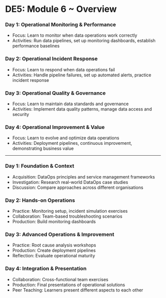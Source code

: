 # DE5: Module 6 ~ Overview

### Day 1: Operational Monitoring & Performance

- Focus: Learn to monitor when data operations work correctly
- Activities: Run data pipelines, set up monitoring dashboards, establish performance baselines

### Day 2: Operational Incident Response

- Focus: Learn to respond when data operations fail
- Activities: Handle pipeline failures, set up automated alerts, practice incident response

### Day 3: Operational Quality & Governance

- Focus: Learn to maintain data standards and governance
- Activities: Implement data quality patterns, manage data access and security

### Day 4: Operational Improvement & Value

- Focus: Learn to evolve and optimize data operations
- Activities: Deployment pipelines, continuous improvement, demonstrating business value

---

### Day 1: Foundation & Context

- Acquisition: DataOps principles and service management frameworks
- Investigation: Research real-world DataOps case studies
- Discussion: Compare approaches across different organisations

### Day 2: Hands-on Operations

- Practice: Monitoring setup, incident simulation exercises
- Collaboration: Team-based troubleshooting scenarios
- Production: Build monitoring dashboards

### Day 3: Advanced Operations & Improvement

- Practice: Root cause analysis workshops
- Production: Create deployment pipelines
- Reflection: Evaluate operational maturity

### Day 4: Integration & Presentation

- Collaboration: Cross-functional team exercises
- Production: Final presentations of operational solutions
- Peer Teaching: Learners present different aspects to each other

